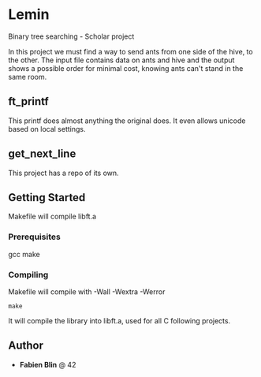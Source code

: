 # Lemin

Binary tree searching - Scholar project

In this project we must find a way to send ants from one side of the hive, to the other.
The input file contains data on ants and hive and the output shows a possible order for minimal cost, knowing ants can't stand in the same room.
## ft_printf

This printf does almost anything the original does. It even allows unicode based on local settings.

## get_next_line

This project has a repo of its own.

## Getting Started

Makefile will compile libft.a

### Prerequisites

gcc
make

### Compiling

Makefile will compile with -Wall -Wextra -Werror

```
make
```

It will compile the library into libft.a, used for all C following projects.

## Author

* **Fabien Blin** @ 42
